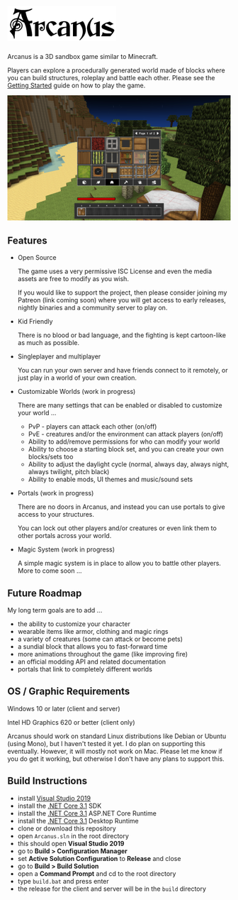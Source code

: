 ![Arcanus](https://raw.githubusercontent.com/World-of-Arcanus/Arcanus-Game/main/data/local/gui/logo-small.png)
============

Arcanus is a 3D sandbox game similar to Minecraft.

Players can explore a procedurally generated world made of blocks where you can build structures, roleplay and battle each other. Please see the [Getting Started](https://github.com/World-of-Arcanus/Arcanus-Game/wiki#getting-started) guide on how to play the game.

![Screenshot](https://raw.githubusercontent.com/World-of-Arcanus/Arcanus-Game/main/docs/images/screenshot.png)

Features
--------

- Open Source

     The game uses a very permissive ISC License and even the media assets are free to modify as you wish.
     
     If you would like to support the project, then please consider joining my Patreon (link coming soon) where you will get access to early releases, nightly binaries and a community server to play on.

- Kid Friendly

     There is no blood or bad language, and the fighting is kept cartoon-like as much as possible.

- Singleplayer and multiplayer

     You can run your own server and have friends connect to it remotely, or just play in a world of your own creation. 

- Customizable Worlds (work in progress)

     There are many settings that can be enabled or disabled to customize your world ...

     - PvP - players can attack each other (on/off)
     - PvE - creatures and/or the environment can attack players (on/off)
     - Ability to add/remove permissions for who can modify your world
     - Ability to choose a starting block set, and you can create your own blocks/sets too
     - Ability to adjust the daylight cycle (normal, always day, always night, always twilight, pitch black)
     - Ability to enable mods, UI themes and music/sound sets

- Portals (work in progress)

     There are no doors in Arcanus, and instead you can use portals to give access to your structures.
     
     You can lock out other players and/or creatures or even link them to other portals across your world.

- Magic System (work in progress)

     A simple magic system is in place to allow you to battle other players. More to come soon ...

Future Roadmap
--------------

My long term goals are to add ...

- the ability to customize your character
- wearable items like armor, clothing and magic rings
- a variety of creatures (some can attack or become pets)
- a sundial block that allows you to fast-forward time
- more animations throughout the game (like improving fire)
- an official modding API and related documentation
- portals that link to completely different worlds

OS / Graphic Requirements
-------------------------

Windows 10 or later (client and server)

Intel HD Graphics 620 or better (client only)

Arcanus should work on standard Linux distributions like Debian or Ubuntu (using Mono), but I haven't tested it yet. I do plan on supporting this eventually. However, it will mostly not work on Mac. Please let me know if you do get it working, but otherwise I don't have any plans to support this.

Build Instructions
-------------------------

- install [Visual Studio 2019](https://visualstudio.microsoft.com/vs/older-downloads/#visual-studio-2019-and-other-products)
- install the [.NET Core 3.1](https://dotnet.microsoft.com/en-us/download/dotnet/3.1) SDK
- install the [.NET Core 3.1](https://dotnet.microsoft.com/en-us/download/dotnet/3.1) ASP.NET Core Runtime
- install the [.NET Core 3.1](https://dotnet.microsoft.com/en-us/download/dotnet/3.1) Desktop Runtime
- clone or download this repository
- open `Arcanus.sln` in the root directory
- this should open **Visual Studio 2019**
- go to **Build > Configuration Manager**
- set **Active Solution Configuration** to **Release** and close
- go to **Build > Build Solution**
- open a **Command Prompt** and cd to the root directory
- type `build.bat` and press enter
- the release for the client and server will be in the `build` directory
